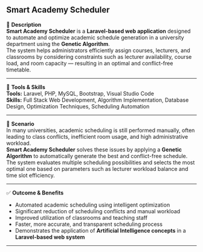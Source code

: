 ## Smart Academy Scheduler

📄 **Description**  
**Smart Academy Scheduler** is a **Laravel-based web application** designed to automate and optimize academic schedule generation in a university department using the **Genetic Algorithm**.  
The system helps administrators efficiently assign courses, lecturers, and classrooms by considering constraints such as lecturer availability, course load, and room capacity — resulting in an optimal and conflict-free timetable.

---

🧰 **Tools & Skills**  
**Tools:** Laravel, PHP, MySQL, Bootstrap, Visual Studio Code  
**Skills:** Full Stack Web Development, Algorithm Implementation, Database Design, Optimization Techniques, Scheduling Automation

---

🧪 **Scenario**  
In many universities, academic scheduling is still performed manually, often leading to class conflicts, inefficient room usage, and high administrative workload.  
**Smart Academy Scheduler** solves these issues by applying a **Genetic Algorithm** to automatically generate the best and conflict-free schedule.  
The system evaluates multiple scheduling possibilities and selects the most optimal one based on parameters such as lecturer workload balance and time slot efficiency.

---

✅ **Outcome & Benefits**

- Automated academic scheduling using intelligent optimization  
- Significant reduction of scheduling conflicts and manual workload  
- Improved utilization of classrooms and teaching staff  
- Faster, more accurate, and transparent scheduling process  
- Demonstrates the application of **Artificial Intelligence concepts** in a **Laravel-based web system**

---

